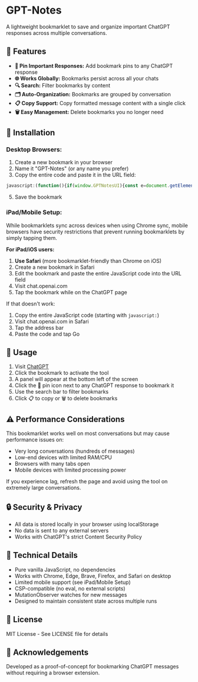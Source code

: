 # GPT-Notes

A lightweight bookmarklet to save and organize important ChatGPT responses across multiple conversations.

## 🌟 Features

- **📌 Pin Important Responses:** Add bookmark pins to any ChatGPT response
- **🌐 Works Globally:** Bookmarks persist across all your chats
- **🔍 Search:** Filter bookmarks by content
- **🗂️ Auto-Organization:** Bookmarks are grouped by conversation
- **📋 Copy Support:** Copy formatted message content with a single click
- **🗑️ Easy Management:** Delete bookmarks you no longer need

## 🚀 Installation

### Desktop Browsers:
1. Create a new bookmark in your browser
2. Name it "GPT-Notes" (or any name you prefer)
3. Copy the entire code and paste it in the URL field:

```javascript
javascript:(function(){if(window.GPTNotesUI){const e=document.getElementById("gptnotes-panel-ui");if(e){e.style.display=e.style.display==="none"?"flex":"none";return}}window.GPTNotes=JSON.parse(localStorage.getItem("gptnotes-quick")||"[]");window.GPTNotesUI=true;window.notesModeActive=false;const t=document.createElement("div");t.id="gptnotes-panel-ui";t.style="position:fixed;bottom:20px;left:20px;z-index:9999;background:#f0f4f9;border:1px solid #c9d7e8;border-radius:8px;box-shadow:0 2px 10px rgba(0,0,0,0.1);font-family:Arial,sans-serif;font-size:14px;color:#333;width:300px;max-height:500px;display:flex;flex-direction:column;";t.innerHTML=`<div style="background:#6b4fbb;color:white;padding:8px 12px;display:flex;justify-content:space-between;align-items:center;cursor:move;border-top-left-radius:8px;border-top-right-radius:8px;"><span style="font-weight:bold;">📝 GPTNotes Panel</span><div><button id="notes-mode" style="background:none;border:none;color:white;font-size:14px;cursor:pointer;margin-right:8px;" title="Enter save mode">Save</button><button id="export-notes" style="background:none;border:none;color:white;font-size:14px;cursor:pointer;margin-right:8px;" title="Export notes">Export</button><button id="minimize-notes" style="background:none;border:none;color:white;font-size:14px;cursor:pointer;margin-right:4px;" title="Minimize panel">–</button><button id="close-notes" style="background:none;border:none;color:white;font-size:16px;cursor:pointer;" title="Close panel">✕</button></div></div><div id="notes-panel-content"><div id="notes-search" style="padding:8px;border-bottom:1px solid #e0e7f1;"><input type="text" placeholder="Search notes..." style="width:100%;padding:6px;border:1px solid #c9d7e8;border-radius:4px;"></div><div id="notes-container" style="padding:8px;overflow-y:auto;flex-grow:1;max-height:400px;"><div id="empty-notes-message" style="text-align:center;color:#777;padding:20px;">No notes yet. Click "Save" to enter save mode, then click on any ChatGPT message to save it.</div></div></div>`;document.body.appendChild(t);const n=t.querySelector("div");let o=false,i,r;n.addEventListener("mousedown",e=>{if(e.target.tagName==="BUTTON")return;o=true;i=e.clientX-t.getBoundingClientRect().left;r=e.clientY-t.getBoundingClientRect().top});document.addEventListener("mousemove",e=>{if(!o)return;t.style.left=`${e.clientX-i}px`;t.style.top=`${e.clientY-r}px`});document.addEventListener("mouseup",()=>{o=false});window.initNotesMode=function(){if(window.notesModeActive)return;window.notesModeActive=true;const e=Array.from(document.querySelectorAll('[data-message-author-role="assistant"]')).filter(e=>!e.closest('[data-testid="conversation-turn-counter"]'));e.forEach(e=>{e.style.transition="outline 0.3s ease";e.style.outline="2px dashed #6b4fbb";e.style.cursor="pointer";e.dataset.originalOutline=e.style.outline;e.dataset.originalCursor=e.style.cursor;e.addEventListener("click",s)});document.addEventListener("keydown",c);const t=document.getElementById("notes-mode");if(t){t.style.color="#ffcc00";t.title="Exit save mode (ESC)"}d("Save mode active. Click any ChatGPT message to save it, or press ESC to cancel.")};function a(){if(!window.notesModeActive)return;document.querySelectorAll('[data-message-author-role="assistant"]').forEach(e=>{e.style.outline="";e.style.cursor="";e.removeEventListener("click",s)});document.removeEventListener("keydown",c);window.notesModeActive=false;const e=document.getElementById("notes-mode");if(e){e.style.color="white";e.title="Enter save mode"}}function c(e){if(e.key==="Escape"&&window.notesModeActive){a();d("Save mode cancelled.")}}function s(e){if(e.target.tagName==="A"||e.target.tagName==="BUTTON"||e.target.closest("a")||e.target.closest("button")){return}const t=this;const n=t.querySelector(".markdown-content, .markdown, .whitespace-pre-wrap");if(!n){d("Couldn't find message content.",true);return}if(!t.dataset.noteId){t.dataset.noteId=Date.now()+"-"+Math.random().toString(36).substr(2,9)}const o=t.dataset.noteId;
```
5. Save the bookmark

### iPad/Mobile Setup:
While bookmarklets sync across devices when using Chrome sync, mobile browsers have security restrictions that prevent running bookmarklets by simply tapping them.

**For iPad/iOS users:**
1. **Use Safari** (more bookmarklet-friendly than Chrome on iOS)
2. Create a new bookmark in Safari
3. Edit the bookmark and paste the entire JavaScript code into the URL field
4. Visit chat.openai.com
5. Tap the bookmark while on the ChatGPT page

If that doesn't work:
1. Copy the entire JavaScript code (starting with `javascript:`)
2. Visit chat.openai.com in Safari
3. Tap the address bar
4. Paste the code and tap Go

## 📖 Usage

1. Visit [ChatGPT](https://chat.openai.com)
2. Click the bookmark to activate the tool
3. A panel will appear at the bottom left of the screen
4. Click the 📌 pin icon next to any ChatGPT response to bookmark it
5. Use the search bar to filter bookmarks
6. Click 📋 to copy or 🗑️ to delete bookmarks

## ⚠️ Performance Considerations

This bookmarklet works well on most conversations but may cause performance issues on:
- Very long conversations (hundreds of messages)
- Low-end devices with limited RAM/CPU
- Browsers with many tabs open
- Mobile devices with limited processing power

If you experience lag, refresh the page and avoid using the tool on extremely large conversations.

## 🔒 Security & Privacy

- All data is stored locally in your browser using localStorage
- No data is sent to any external servers
- Works with ChatGPT's strict Content Security Policy

## 🧰 Technical Details

- Pure vanilla JavaScript, no dependencies
- Works with Chrome, Edge, Brave, Firefox, and Safari on desktop
- Limited mobile support (see iPad/Mobile Setup)
- CSP-compatible (no eval, no external scripts)
- MutationObserver watches for new messages
- Designed to maintain consistent state across multiple runs

## 📝 License

MIT License - See LICENSE file for details

## 🙏 Acknowledgements

Developed as a proof-of-concept for bookmarking ChatGPT messages without requiring a browser extension.
